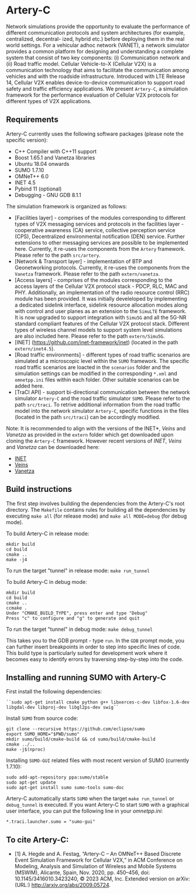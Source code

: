 # Artery-C
Network simulations provide the opportunity to evaluate the performance of different communication protocols and system architectures (for example, centralized, decentral-
ized, hybrid etc.) before deploying them in the real world settings. For a vehicular adhoc network (VANET), a network simulator provides a common platform for designing and
understanding a complete system that consist of two key components: (i) Communication network and (ii) Road traffic model. Cellular Vehicle-to-X (Cellular V2X) is a communication technology that aims to facilitate the communication among vehicles and with the roadside infrastructure. Introduced with LTE Release 14, Cellular V2X enables device-to-device communication to support road safety and traffic efficiency applications. We present ``Artery-C``, a simulation framework for the performance evaluation of Cellular V2X protocols for different types of V2X applications. 

## Requirements

Artery-C currently uses the following software packages (please note the specific version):
* C++ Compiler with C++11 support
* Boost 1.65.1 and Vanetza libraries
* Ubuntu 18.04 onwards
* SUMO 1.7.10 
* OMNeT++ 6.0 
* INET 4.5
* Pybind 11 (optional)
* Debugging - GNU GDB 8.1.1

The simulation framework is organized as follows:
- [Facilities layer] - comprises of the modules corresponding to different types of V2X messaging services and protocols in the facilities layer - cooperative awareness (CA) service, collective perception service (CPS), Decentralized environmental notification (DEN) service. Further extensions to other messaging services are possible to be implemented here. Currently, it re-uses the components from the ``Artery`` framework. Please refer to the path ``src/artery``.
- [Network & Transport layer] - implementation of BTP and Geonetworking protocols. Currently, it re-uses the components from the ``Vanetza`` framework. Please refer to the path ``extern/vanetza``.
- [Access layers] - comprises of the modules corresponding to the access layers of the Cellular V2X protocol stack - PDCP, RLC, MAC and PHY. Additionally, an implementation of the radio resource control (RRC) module has been provided. It was initially develeloped by implementing a dedicated sidelink interface, sidelink resource allocation modes along with control and user planes as an extension to the ``SimuLTE`` framework. It is now upgraded to support integration with ``Simu5G`` and all the 5G-NR standard compliant features of the Cellular V2X protocol stack. Different types of wireless channel models to support system level simulations are also included here. Please refer to the path ``extern/Simu5G``.
- [INET] (https://github.com/inet-framework/inet) (located in the path ``extern/inet4.5``).
- [Road traffic environments] - different types of road traffic scenarios are simulated at a microscopic level within the ``SUMO`` framework. The specific road traffic scenarios are loacted in the ``scenarios`` folder and the simulation settings can be modified in the corresponding ``*.xml`` and ``omnetpp.ini`` files within each folder. Other suitable scenarios can be added here.
- [TraCI API] - support bi-directional communication between the network simulator ``Artery-C`` and the road traffic simulator ``SUMO``. Please refer to the path ``src/traci``. To retrive additional information from the road traffic model into the network simulator ``Artery-C``, specific functions in the files (located in the path ``src/traci``) can be accordingly modified.

Note: It is recommended to align with the versions of the INET*, *Veins* and *Vanetza* as provided in the ``extern`` folder which get downloaded upon cloning the ``Artery-C`` framework. However recent versions of *INET*, *Veins* and *Vanetza* can be downloaded here:

- [INET](https://github.com/inet-framework/inet)
- [Veins](https://github.com/sommer/veins)
- [Vanetza](https://github.com/riebl/vanetza)

## Build instructions
The first step involves building the dependencies from the Artery-C's root directory. The ``Makefile`` contains rules for building all the dependencies by executing ``make all`` (for release mode) and ``make all MODE=debug`` (for debug mode).

To build Artery-C in release mode:

	mkdir build
	cd build
	cmake ..
	make -j4

To run the target "tunnel" in release mode:
``make run_tunnel``
	

To build Artery-C in debug mode:
	 
	mkdir build
	cd build
	cmake ..
	ccmake .
	Under "CMAKE_BUILD_TYPE", press enter and type "Debug"
	Press "c" to configure and "g" to generate and quit
	
To run the target "tunnel" in debug mode:
	``make debug_tunnel``

This takes you to the GDB prompt - type ``run``. In the ``GDB`` prompt mode, you can further insert breakpoints in order to step into specific lines of code. This build type is particularly suited for development work where it becomes easy to identify errors by traversing step-by-step into the code.


## Installing and running SUMO with Artery-C

First install the following dependencies:

	``sudo apt-get install cmake python g++ libxerces-c-dev libfox-1.6-dev libgdal-dev libproj-dev libgl2ps-dev swig``

Install ``SUMO`` from source code:

	git clone --recursive https://github.com/eclipse/sumo
 	export SUMO_HOME="$PWD/sumo"
 	mkdir sumo/build/cmake-build && cd sumo/build/cmake-build
 	cmake ../..
 	make -j$(nproc)

Installing ``SUMO-GUI`` related files with most recent version of SUMO (currently 1.7.10):

	sudo add-apt-repository ppa:sumo/stable
	sudo apt-get update
	sudo apt-get install sumo sumo-tools sumo-doc

Artery-C automatically starts ``SUMO`` when the target ``make run_tunnel`` or ``debug_tunnel`` is executed. If you want Artery-C to start ``SUMO`` with a graphical user interface, you can put the following line in your *omnetpp.ini*:

    *.traci.launcher.sumo = "sumo-gui"
    
## To cite Artery-C:
- [1] A. Hegde and A. Festag, “Artery-C – An OMNeT++ Based Discrete Event Simulation Framework for Cellular V2X,” in ACM Conference on Modeling, Analysis and Simulation of Wireless and Mobile Systems (MSWIM), Alicante, Spain, Nov. 2020, pp. 450–456, doi: 10.1145/3416010.3423240, © 2023 ACM, Inc. Extended version on arXiv: (URL:) http://arxiv.org/abs/2009.05724.
